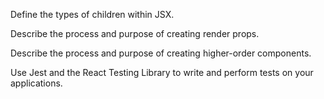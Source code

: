 Define the types of children within JSX. 

Describe the process and purpose of creating render props. 

Describe the process and purpose of creating higher-order components. 

Use Jest and the React Testing Library to write and perform tests on your applications. 